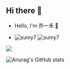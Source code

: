 ## Hi there 👋

- Hello, I'm 乔一禾 👋

- ![sumy7](https://komarev.com/ghpvc/?username=sumy7) ![sumy7](https://visitor-badge.glitch.me/badge?page_id=sumy7.profile)

![](https://visitor-badge.glitch.me/badge?page_id=qiaoyihe.readme)


![Anurag's GitHub stats](https://github-readme-stats.vercel.app/api?username=qiaoyihe&show_icons=true&theme=radical)
<!--
**qiaoyihe/qiaoyihe** is a ✨ _special_ ✨ repository because its `README.md` (this file) appears on your GitHub profile.

Here are some ideas to get you started:

- 🔭 I’m currently working on ...
- 🌱 I’m currently learning ...
- 👯 I’m looking to collaborate on ...
- 🤔 I’m looking for help with ...
- 💬 Ask me about ...
- 📫 How to reach me: ...
- 😄 Pronouns: ...
- ⚡ Fun fact: ...
-->
